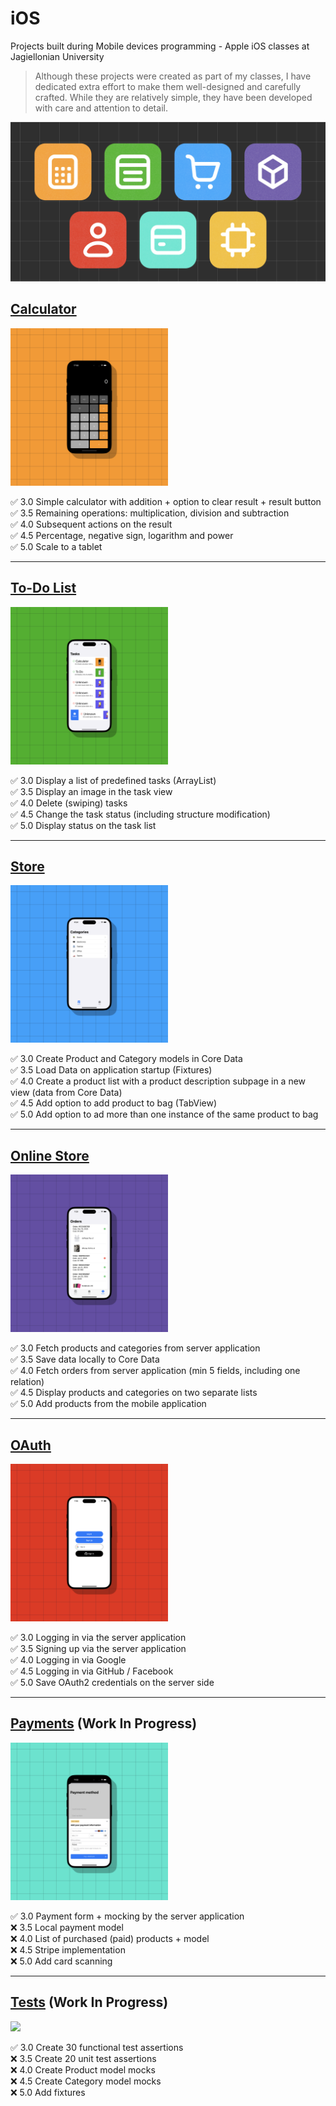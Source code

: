 # iOS
Projects built during Mobile devices programming - Apple iOS classes at Jagiellonian University

> Although these projects were created as part of my classes, I have dedicated extra effort to make them well-designed and carefully crafted. While they are relatively simple, they have been developed with care and attention to detail.

![All Apps](./assets/All%20Apps.png)

## [Calculator](https://github.com/michalzuch/iOS/tree/main/Calculator/Calculator)
<img src="assets/Calculator.png" width=50%/>

✅ 3.0 Simple calculator with addition + option to clear result + result button  
✅ 3.5 Remaining operations: multiplication, division and subtraction  
✅ 4.0 Subsequent actions on the result  
✅ 4.5 Percentage, negative sign, logarithm and power  
✅ 5.0 Scale to a tablet

---

## [To-Do List](https://github.com/michalzuch/iOS/tree/main/To-Do%20List/To-Do%20List)
<img src="assets/To Do.png" width=50%/>

✅ 3.0 Display a list of predefined tasks (ArrayList)  
✅ 3.5 Display an image in the task view  
✅ 4.0 Delete (swiping) tasks  
✅ 4.5 Change the task status (including structure modification)  
✅ 5.0 Display status on the task list

---

## [Store](https://github.com/michalzuch/iOS/tree/main/Store/Store)
<img src="assets/Store.png" width=50%/>

✅ 3.0 Create Product and Category models in Core Data  
✅ 3.5 Load Data on application startup (Fixtures)  
✅ 4.0 Create a product list with a product description subpage in a new view (data from Core Data)  
✅ 4.5 Add option to add product to bag (TabView)  
✅ 5.0 Add option to ad more than one instance of the same product to bag

---

## [Online Store](https://github.com/michalzuch/iOS/tree/main/Online%20Store/Online%20Store)
<img src="assets/Online Store.png" width=50%/>

✅ 3.0 Fetch products and categories from server application  
✅ 3.5 Save data locally to Core Data  
✅ 4.0 Fetch orders from server application (min 5 fields, including one relation)  
✅ 4.5 Display products and categories on two separate lists  
✅ 5.0 Add products from the mobile application

---

## [OAuth](https://github.com/michalzuch/iOS/tree/main/OAuth/OAuth)
<img src="assets/OAuth.png" width=50%/>

✅ 3.0 Logging in via the server application  
✅ 3.5 Signing up via the server application  
✅ 4.0 Logging in via Google  
✅ 4.5 Logging in via GitHub / Facebook  
✅ 5.0 Save OAuth2 credentials on the server side

---

## [Payments](https://github.com/michalzuch/iOS/tree/main/Payments/Payments) (Work In Progress)
<img src="assets/Payments.png" width=50%/>

✅ 3.0 Payment form + mocking by the server application   
❌ 3.5 Local payment model  
❌ 4.0 List of purchased (paid) products + model  
❌ 4.5 Stripe implementation  
❌ 5.0 Add card scanning

---

## [Tests](https://github.com/michalzuch/iOS/tree/main/Tests/Tests) (Work In Progress)
<img src="assets/Tests.png" width=50%/>

✅ 3.0 Create 30 functional test assertions  
❌ 3.5 Create 20 unit test assertions  
❌ 4.0 Create Product model mocks  
❌ 4.5 Create Category model mocks  
❌ 5.0 Add fixtures

